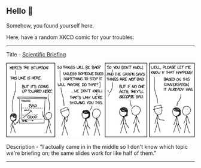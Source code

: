 ## Hello 👀

Somehow, you found yourself here.

Here, have a random XKCD comic for your troubles:

-----------------------------------

Title - [Scientific Briefing](https://xkcd.com/2278)

![Scientific Briefing](./random_comic.png)

Description - "I actually came in in the middle so I don't know which topic we're briefing on; the same slides work for like half of them."

-----------------------------------
